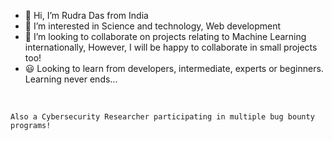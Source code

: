 - 👋 Hi, I’m Rudra Das from India
- 👀 I’m interested in Science and technology, Web development
- 💞️ I’m looking to collaborate on projects relating to Machine Learning internationally, However, I will be happy to collaborate in small projects too!
- 😃 Looking to learn from developers, intermediate, experts or beginners. Learning never ends...
<br>

`Also a Cybersecurity Researcher participating in multiple bug bounty programs!`
<!---
Rudraksha-Das/Rudraksha-Das is a ✨ special ✨ repository because its `README.md` (this file) appears on your GitHub profile.
You can click the Preview link to take a look at your changes.
--->
